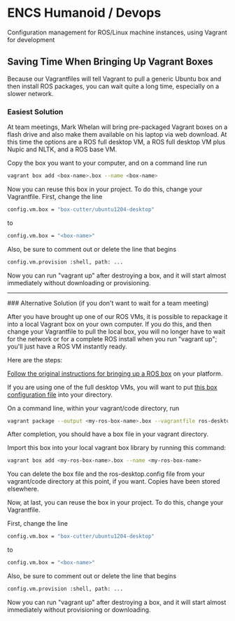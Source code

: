ENCS Humanoid / Devops
======

Configuration management for ROS/Linux machine instances, using Vagrant for development

## Saving Time When Bringing Up Vagrant Boxes

Because our Vagrantfiles will tell Vagrant to pull a generic Ubuntu box and then install ROS packages, you can wait quite a long time, especially on a slower network.

### Easiest Solution

At team meetings, Mark Whelan will bring pre-packaged Vagrant boxes on a flash drive and also make them available on his laptop via web download. At this time the options are a ROS full desktop VM, a ROS full desktop VM plus Nupic and NLTK, and a ROS base VM.

Copy the box you want to your computer, and on a command line run

```sh
vagrant box add <box-name>.box --name <box-name>
```

Now you can reuse this box in your project. To do this, change your Vagrantfile. First, change the line

```sh
config.vm.box = "box-cutter/ubuntu1204-desktop"
```

to 

```sh
config.vm.box = "<box-name>"
```

Also, be sure to comment out or delete the line that begins

```sh
config.vm.provision :shell, path: ...
```

Now you can run "vagrant up" after destroying a box, and it will start almost immediately without downloading or provisioning.

<hr>
### Alternative Solution (if you don't want to wait for a team meeting)

After you have brought up one of our ROS VMs, it is possible to repackage it into a local Vagrant box on your own computer. If you do this, and then change your Vagrantfile to pull the local box, you will no longer have to wait for the network or for a complete ROS install when you run "vagrant up"; you'll just have a ROS VM instantly ready.

Here are the steps:

[Follow the original instructions for bringing up a ROS box](README.md) on your platform.

If you are using one of the full desktop VMs, you will want to put <a href="https://raw.githubusercontent.com/encs-humanoid/devops/master/ros_desktop.config">this box configuration file</a> into your directory.

On a command line, within your vagrant/code directory, run

```sh
vagrant package --output <my-ros-box-name>.box --vagrantfile ros-desktop.config
```

After completion, you should have a box file in your vagrant directory.

Import this box into your local vagrant box library by running this command:

```sh
vagrant box add <my-ros-box-name>.box --name <my-ros-box-name>
```

You can delete the box file and the ros-desktop.config file from your vagrant/code directory at this point, if you want. Copies have been stored elsewhere.

Now, at last, you can reuse the box in your project. To do this, change your Vagrantfile.

First, change the line 

```sh
config.vm.box = "box-cutter/ubuntu1204-desktop"
```

to 

```sh
config.vm.box = "<box-name>"
```

Also, be sure to comment out or delete the line that begins

```sh
config.vm.provision :shell, path: ...
```

Now you can run "vagrant up" after destroying a box, and it will start almost immediately without provisioning or downloading.



